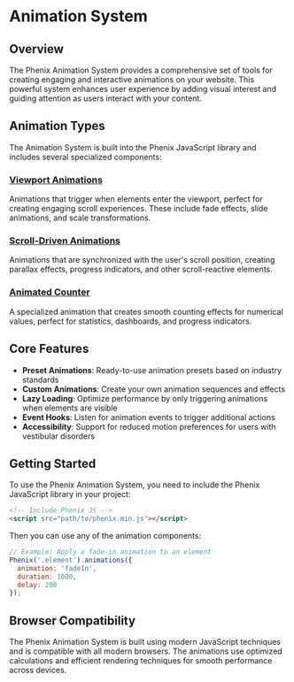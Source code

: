 # Animation System

## Overview

The Phenix Animation System provides a comprehensive set of tools for creating engaging and interactive animations on your website. This powerful system enhances user experience by adding visual interest and guiding attention as users interact with your content.

## Animation Types

The Animation System is built into the Phenix JavaScript library and includes several specialized components:

### [Viewport Animations](/frontend/js/animations/viewport-animations)

Animations that trigger when elements enter the viewport, perfect for creating engaging scroll experiences. These include fade effects, slide animations, and scale transformations.

### [Scroll-Driven Animations](/frontend/js/animations/scroll-animations)

Animations that are synchronized with the user's scroll position, creating parallax effects, progress indicators, and other scroll-reactive elements.

### [Animated Counter](/frontend/js/animations/counter)

A specialized animation that creates smooth counting effects for numerical values, perfect for statistics, dashboards, and progress indicators.

## Core Features

- **Preset Animations**: Ready-to-use animation presets based on industry standards
- **Custom Animations**: Create your own animation sequences and effects
- **Lazy Loading**: Optimize performance by only triggering animations when elements are visible
- **Event Hooks**: Listen for animation events to trigger additional actions
- **Accessibility**: Support for reduced motion preferences for users with vestibular disorders

## Getting Started

To use the Phenix Animation System, you need to include the Phenix JavaScript library in your project:

```html
<!-- Include Phenix JS -->
<script src="path/to/phenix.min.js"></script>
```

Then you can use any of the animation components:

```js
// Example: Apply a fade-in animation to an element
Phenix('.element').animations({
  animation: 'fadeIn',
  duration: 1000,
  delay: 200
});
```

## Browser Compatibility

The Phenix Animation System is built using modern JavaScript techniques and is compatible with all modern browsers. The animations use optimized calculations and efficient rendering techniques for smooth performance across devices.
